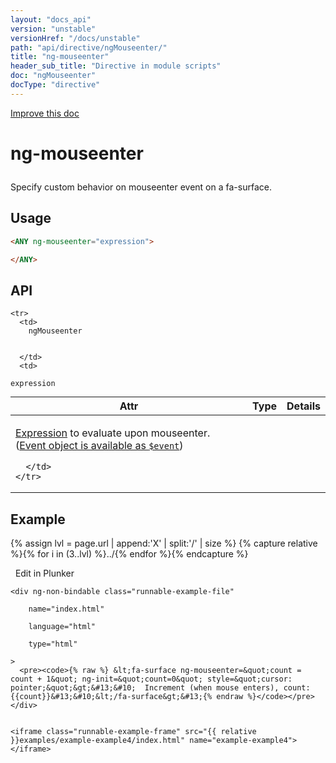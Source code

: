 ```yaml
---
layout: "docs_api"
version: "unstable"
versionHref: "/docs/unstable"
path: "api/directive/ngMouseenter/"
title: "ng-mouseenter"
header_sub_title: "Directive in module scripts"
doc: "ngMouseenter"
docType: "directive"
---
```


<div class="improve-docs">
  <a href='https://github.com/Famous/famous-angular/edit/master/src/scripts/directives/fa-input.js#L401'>
    Improve this doc
  </a>
</div>





<h1 class="api-title">

  ng-mouseenter



</h1>





Specify custom behavior on mouseenter event on a fa-surface.






  
<h2 id="usage">Usage</h2>
  
```html
<ANY ng-mouseenter="expression">

</ANY>
```
  
  
<h2 id="api" style="clear:both;">API</h2>

<table class="table" style="margin:0;">
  <thead>
    <tr>
      <th>Attr</th>
      <th>Type</th>
      <th>Details</th>
    </tr>
  </thead>
  <tbody>
    
    <tr>
      <td>
        ngMouseenter
        
        
      </td>
      <td>
        
  <code>expression</code>
      </td>
      <td>
        <p><a href="guide/expression">Expression</a> to evaluate upon
mouseenter. (<a href="guide/expression#-event-">Event object is available as <code>$event</code></a>)</p>

        
      </td>
    </tr>
    
  </tbody>
</table>

  

  



<h2 id="example">Example</h2><p>

{% assign lvl = page.url | append:'X' | split:'/' | size %}
{% capture relative %}{% for i in (3..lvl) %}../{% endfor %}{% endcapture %}

<div>
  <a ng-click="openPlunkr('{{ relative }}examples/example-example4')" class="btn pull-right">
    <i class="glyphicon glyphicon-edit">&nbsp;</i>
    Edit in Plunker</a>
  <div class="runnable-example" path="examples/example-example4"
      
  >

   
    <div ng-non-bindable class="runnable-example-file"
      
        name="index.html"
      
        language="html"
      
        type="html"
      
    >
      <pre><code>{% raw %} &lt;fa-surface ng-mouseenter=&quot;count = count + 1&quot; ng-init=&quot;count=0&quot; style=&quot;cursor: pointer;&quot;&gt;&#13;&#10;  Increment (when mouse enters), count: {{count}}&#13;&#10;&lt;/fa-surface&gt;&#13;{% endraw %}</code></pre>
    </div>
  

    <iframe class="runnable-example-frame" src="{{ relative }}examples/example-example4/index.html" name="example-example4"></iframe>
  </div>
</div>


</p>



